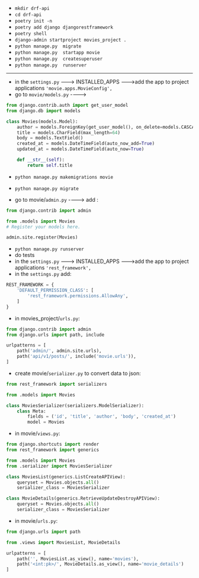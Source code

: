 - `mkdir drf-api`
- `cd drf-api`
- `poetry init -n`
- `poetry add django djangorestframework`
- `poetry shell`
- `django-admin startproject movies_project .`
- `python manage.py  migrate`
- `python manage.py  startapp movie`
- `python manage.py  createsuperuser`
- `python manage.py  runserver`
______________________________________________
- in the `settings.py` ---> INSTALLED_APPS --->add the app to project applications `'movie.apps.MovieConfig',`
- go to `movie/models.py` ----> 
```python
from django.contrib.auth import get_user_model
from django.db import models

class Movies(models.Model):
    author = models.ForeignKey(get_user_model(), on_delete=models.CASCADE)
    title = models.CharField(max_length=64)
    body = models.TextField()
    created_at = models.DateTimeField(auto_now_add=True)
    updated_at = models.DateTimeField(auto_now=True)

    def __str__(self):
        return self.title

```
- `python manage.py makemigrations movie`
- `python manage.py migrate`

- go to  movie/`admin.py` ----> add :
```python
from django.contrib import admin

from .models import Movies
# Register your models here.

admin.site.register(Movies)

```
- `python manage.py runserver`
- do tests
- in the `settings.py` ---> INSTALLED_APPS --->add the app to project applications `'rest_framework',`
- in the `settings.py` add:
```python
REST_FRAMEWORK = {
    'DEFAULT_PERMISSION_CLASS': [
        'rest_framework.permissions.AllowAny',
    ]
}
```
- in movies_project/`urls.py`:
```python
from django.contrib import admin
from django.urls import path, include

urlpatterns = [
    path('admin/', admin.site.urls),
    path('api/v1/posts/', include('movie.urls')),
]

```

- create movie/`serializer.py` to convert data to json:
```python
from rest_framework import serializers

from .models import Movies

class MoviesSerializer(serializers.ModelSerializer):
    class Meta:
        fields = ('id', 'title', 'author', 'body', 'created_at')
        model = Movies

```
- in movie/`views.py`:
```python 
from django.shortcuts import render
from rest_framework import generics

from .models import Movies
from .serializer import MoviesSerializer

class MoviesList(generics.ListCreateAPIView):
    queryset = Movies.objects.all()
    serializer_class = MoviesSerializer

class MovieDetails(generics.RetrieveUpdateDestroyAPIView):
    queryset = Movies.objects.all()
    serializer_class = MoviesSerializer
```
- in movie/`urls.py`:
```python
from django.urls import path

from .views import MoviesList, MovieDetails

urlpatterns = [
    path('', MoviesList.as_view(), name='movies'),
    path('<int:pk>/', MovieDetails.as_view(), name='movie_details') 
]

```
